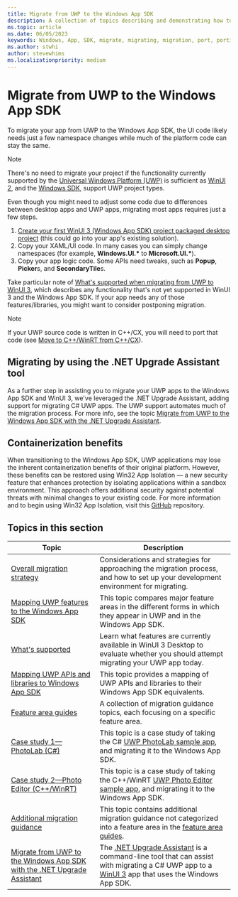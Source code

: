 ```yaml
---
title: Migrate from UWP to the Windows App SDK
description: A collection of topics describing and demonstrating how to migrate your Universal Windows Platform (UWP) application to the Windows App SDK.
ms.topic: article
ms.date: 06/05/2023
keywords: Windows, App, SDK, migrate, migrating, migration, port, porting, overview, hybrid crt, hybrid, crt
ms.author: stwhi
author: stevewhims
ms.localizationpriority: medium
---
```


# Migrate from UWP to the Windows App SDK

To migrate your app from UWP to the Windows App SDK, the UI code likely needs just a few namespace changes while much of the platform code can stay the same.

> [!NOTE]
> There's no need to migrate your project if the functionality currently supported by the [Universal Windows Platform (UWP)](/windows/uwp/) is sufficient as [WinUI 2](../../winui/winui2/index.md), and the [Windows SDK](https://developer.microsoft.com/windows/downloads/windows-sdk/), support UWP project types.

Even though you might need to adjust some code due to differences between desktop apps and UWP apps, migrating most apps requires just a few steps.

1. [Create your first WinUI 3 (Windows App SDK) project packaged desktop project](../../winui/winui3/create-your-first-winui3-app.md) (this could go into your app's existing solution).
2. Copy your XAML/UI code. In many cases you can simply change namespaces (for example, **Windows.UI.\*** to **Microsoft.UI.\***).
3. Copy your app logic code. Some APIs need tweaks, such as **Popup**, **Picker**s, and **SecondaryTile**s.

Take particular note of [What's supported when migrating from UWP to WinUI 3](what-is-supported.md), which describes any functionality that's not yet supported in WinUI 3 and the Windows App SDK. If your app needs any of those features/libraries, you might want to consider postponing migration.

> [!NOTE]
> If your UWP source code is written in C++/CX, you will need to port that code (see [Move to C++/WinRT from C++/CX](/windows/uwp/cpp-and-winrt-apis/move-to-winrt-from-cx)).

## Migrating by using the .NET Upgrade Assistant tool

As a further step in assisting you to migrate your UWP apps to the Windows App SDK and WinUI 3, we've leveraged the .NET Upgrade Assistant, adding support for migrating C# UWP apps. The UWP support automates much of the migration process. For more info, see the topic [Migrate from UWP to the Windows App SDK with the .NET Upgrade Assistant](upgrade-assistant.md).

## Containerization benefits

When transitioning to the Windows App SDK, UWP applications may lose the inherent containerization benefits of their original platform. However, these benefits can be restored using Win32 App Isolation — a new security feature that enhances protection by isolating applications within a sandbox environment. This approach offers additional security against potential threats with minimal changes to your existing code. For more information and to begin using Win32 App Isolation, visit this [GitHub](https://github.com/microsoft/win32-app-isolation) repository.


## Topics in this section

| Topic | Description |
| - | - |
| [Overall migration strategy](overall-migration-strategy.md) | Considerations and strategies for approaching the migration process, and how to set up your development environment for migrating. |
| [Mapping UWP features to the Windows App SDK](feature-mapping-table.md) | This topic compares major feature areas in the different forms in which they appear in UWP and in the Windows App SDK. |
| [What's supported](what-is-supported.md) | Learn what features are currently available in WinUI 3 Desktop to evaluate whether you should attempt migrating your UWP app today. |
| [Mapping UWP APIs and libraries to Windows App SDK](api-mapping-table.md) | This topic provides a mapping of UWP APIs and libraries to their Windows App SDK equivalents. |
| [Feature area guides](guides/feature-area-guides-ovw.md) | A collection of migration guidance topics, each focusing on a specific feature area. |
| [Case study 1—PhotoLab (C#)](case-study-1.md) | This topic is a case study of taking the C# [UWP PhotoLab sample app](/samples/microsoft/windows-appsample-photo-lab/photolab-sample/), and migrating it to the Windows App SDK. |
| [Case study 2—Photo Editor (C++/WinRT)](case-study-2.md) | This topic is a case study of taking the C++/WinRT [UWP Photo Editor sample app](/samples/microsoft/windows-appsample-photo-editor/photo-editor-cwinrt-sample-application/), and migrating it to the Windows App SDK. |
| [Additional migration guidance](misc-info.md) | This topic contains additional migration guidance not categorized into a feature area in the [feature area guides](guides/feature-area-guides-ovw.md). |
| [Migrate from UWP to the Windows App SDK with the .NET Upgrade Assistant](upgrade-assistant.md) | The [.NET Upgrade Assistant](/dotnet/core/porting/upgrade-assistant-overview) is a command-line tool that can assist with migrating a C# UWP app to a [WinUI 3](../../winui/index.md) app that uses the Windows App SDK. |
